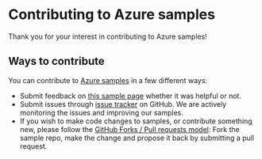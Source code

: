 # Contributing to Azure samples

Thank you for your interest in contributing to Azure samples!

## Ways to contribute

You can contribute to [Azure samples](https://github.com/Azure-Samples/compute-dotnet-manage-vms-in-availability-zones) in a few different ways:

- Submit feedback on [this sample page](https://azure.microsoft.com/documentation/samples/compute-dotnet-manage-vms-in-availability-zones/) whether it was helpful or not.  
- Submit issues through [issue tracker](https://github.com/Azure-Samples/compute-dotnet-manage-vms-in-availability-zones/issues) on GitHub. We are actively monitoring the issues and improving our samples.
- If you wish to make code changes to samples, or contribute something new, please follow the [GitHub Forks / Pull requests model](https://help.github.com/articles/fork-a-repo/): Fork the sample repo, make the change and propose it back by submitting a pull request.